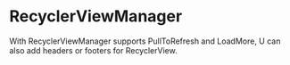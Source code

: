 # RecyclerViewManager
With RecyclerViewManager supports PullToRefresh and LoadMore, U can also add headers or footers for RecyclerView.

